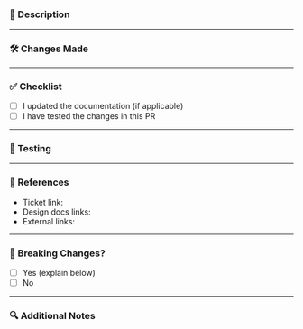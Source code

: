 ### 📝 Description
<!-- A short summary of what this PR does. -->
<!-- Include any relevant context or background information. -->

---

### 🛠️ Changes Made
<!-- - Key changes (e.g., added feature X, refactored Y, fixed Z) -->

---

### ✅ Checklist
- [ ] I updated the documentation (if applicable)
- [ ] I have tested the changes in this PR
<!-- - more checklists-updated per repository -->

---

### 🧪 Testing
<!-- - How it was tested (unit tests, manual, integration) -->  
<!-- - Any special cases covered. -->  

---

### 🔗 References
- Ticket link:
- Design docs links:
- External links:

---

### 🚨 Breaking Changes?

- [ ] Yes (explain below)
- [ ] No

<!-- If yes, describe what needs to be changed downstream: -->

---

### 🔍️ Additional Notes
<!-- Anything else reviewers should know (follow-up tasks, known issues, affected areas etc.). -->
<!-- ### 📸 Screenshots / Logs -->